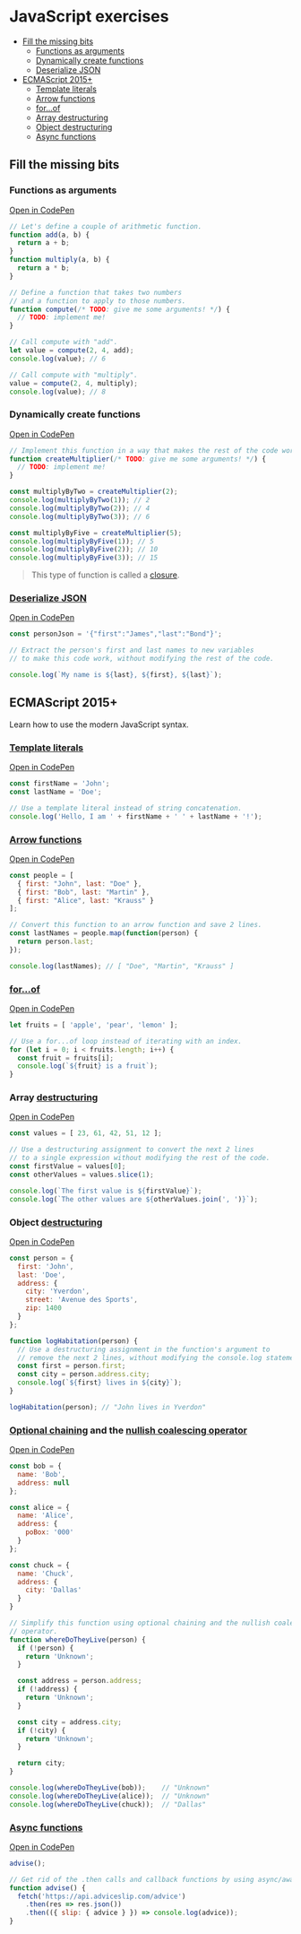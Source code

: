 # JavaScript exercises

<!-- START doctoc generated TOC please keep comment here to allow auto update -->
<!-- DON'T EDIT THIS SECTION, INSTEAD RE-RUN doctoc TO UPDATE -->

- [Fill the missing bits](#fill-the-missing-bits)
  - [Functions as arguments](#functions-as-arguments)
  - [Dynamically create functions](#dynamically-create-functions)
  - [Deserialize JSON](#deserialize-json)
- [ECMAScript 2015+](#ecmascript-2015)
  - [Template literals](#template-literals)
  - [Arrow functions](#arrow-functions)
  - [for...of](#forof)
  - [Array destructuring](#array-destructuring)
  - [Object destructuring](#object-destructuring)
  - [Async functions](#async-functions)

<!-- END doctoc generated TOC please keep comment here to allow auto update -->



## Fill the missing bits

### Functions as arguments

[Open in CodePen](https://codepen.io/AlphaHydrae/pen/xxVzxEQ?editors=0011)

```js
// Let's define a couple of arithmetic function.
function add(a, b) {
  return a + b;
}
function multiply(a, b) {
  return a * b;
}

// Define a function that takes two numbers
// and a function to apply to those numbers.
function compute(/* TODO: give me some arguments! */) {
  // TODO: implement me!
}

// Call compute with "add".
let value = compute(2, 4, add);
console.log(value); // 6

// Call compute with "multiply".
value = compute(2, 4, multiply);
console.log(value); // 8
```

### Dynamically create functions

[Open in CodePen](https://codepen.io/AlphaHydrae/pen/xxVzxYe?editors=0011)

```js
// Implement this function in a way that makes the rest of the code work.
function createMultiplier(/* TODO: give me some arguments! */) {
  // TODO: implement me!
}

const multiplyByTwo = createMultiplier(2);
console.log(multiplyByTwo(1)); // 2
console.log(multiplyByTwo(2)); // 4
console.log(multiplyByTwo(3)); // 6

const multiplyByFive = createMultiplier(5);
console.log(multiplyByFive(1)); // 5
console.log(multiplyByFive(2)); // 10
console.log(multiplyByFive(3)); // 15
```

> This type of function is called a
> [closure](https://developer.mozilla.org/en-US/docs/Web/JavaScript/Closures).

### [Deserialize JSON](https://developer.mozilla.org/en-US/docs/Web/JavaScript/Reference/Global_Objects/JSON/parse)

[Open in CodePen](https://codepen.io/AlphaHydrae/pen/gOrKOKw?editors=0011)

```js
const personJson = '{"first":"James","last":"Bond"}';

// Extract the person's first and last names to new variables
// to make this code work, without modifying the rest of the code.

console.log(`My name is ${last}, ${first}, ${last}`);
```



## ECMAScript 2015+

Learn how to use the modern JavaScript syntax.

### [Template literals](https://developer.mozilla.org/en-US/docs/Web/JavaScript/Reference/Template_literals)

[Open in CodePen](https://codepen.io/AlphaHydrae/pen/PoNaoOG?editors=0011)

```js
const firstName = 'John';
const lastName = 'Doe';

// Use a template literal instead of string concatenation.
console.log('Hello, I am ' + firstName + ' ' + lastName + '!');
```

### [Arrow functions](https://developer.mozilla.org/en-US/docs/Web/JavaScript/Reference/Functions/Arrow_functions)

[Open in CodePen](https://codepen.io/AlphaHydrae/pen/QWNxWdg?editors=0011)

```js
const people = [
  { first: "John", last: "Doe" },
  { first: "Bob", last: "Martin" },
  { first: "Alice", last: "Krauss" }
];

// Convert this function to an arrow function and save 2 lines.
const lastNames = people.map(function(person) {
  return person.last;
});

console.log(lastNames); // [ "Doe", "Martin", "Krauss" ]
```

### [for...of](https://developer.mozilla.org/en-US/docs/Web/JavaScript/Reference/Statements/for...of)

[Open in CodePen](https://codepen.io/AlphaHydrae/pen/qBZKBVG?editors=0011)

```js
let fruits = [ 'apple', 'pear', 'lemon' ];

// Use a for...of loop instead of iterating with an index.
for (let i = 0; i < fruits.length; i++) {
  const fruit = fruits[i];
  console.log(`${fruit} is a fruit`);
}
```

### Array [destructuring](https://developer.mozilla.org/en-US/docs/Web/JavaScript/Reference/Operators/Destructuring_assignment)

[Open in CodePen](https://codepen.io/AlphaHydrae/pen/abNKbLX?editors=0011)

```js
const values = [ 23, 61, 42, 51, 12 ];

// Use a destructuring assignment to convert the next 2 lines
// to a single expression without modifying the rest of the code.
const firstValue = values[0];
const otherValues = values.slice(1);

console.log(`The first value is ${firstValue}`);
console.log(`The other values are ${otherValues.join(', ')}`);
```

### Object [destructuring](https://developer.mozilla.org/en-US/docs/Web/JavaScript/Reference/Operators/Destructuring_assignment)

[Open in CodePen](https://codepen.io/AlphaHydrae/pen/qBZKBXw?editors=0011)

```js
const person = {
  first: 'John',
  last: 'Doe',
  address: {
    city: 'Yverdon',
    street: 'Avenue des Sports',
    zip: 1400
  }
};

function logHabitation(person) {
  // Use a destructuring assignment in the function's argument to
  // remove the next 2 lines, without modifying the console.log statement.
  const first = person.first;
  const city = person.address.city;
  console.log(`${first} lives in ${city}`);
}

logHabitation(person); // "John lives in Yverdon"
```

### [Optional chaining](https://developer.mozilla.org/en-US/docs/Web/JavaScript/Reference/Operators/Optional_chaining) and the [nullish coalescing operator](https://developer.mozilla.org/en-US/docs/Web/JavaScript/Reference/Operators/Nullish_coalescing_operator)

[Open in CodePen](https://codepen.io/AlphaHydrae/pen/PojQWKq?editors=0011)

```js
const bob = {
  name: 'Bob',
  address: null
};

const alice = {
  name: 'Alice',
  address: {
    poBox: '000'
  }
};

const chuck = {
  name: 'Chuck',
  address: {
    city: 'Dallas'
  }
}

// Simplify this function using optional chaining and the nullish coalescing
// operator.
function whereDoTheyLive(person) {
  if (!person) {
    return 'Unknown';
  }

  const address = person.address;
  if (!address) {
    return 'Unknown';
  }

  const city = address.city;
  if (!city) {
    return 'Unknown';
  }

  return city;
}

console.log(whereDoTheyLive(bob));    // "Unknown"
console.log(whereDoTheyLive(alice));  // "Unknown"
console.log(whereDoTheyLive(chuck));  // "Dallas"
```

### [Async functions](https://developer.mozilla.org/en-US/docs/Web/JavaScript/Reference/Statements/async_function)

[Open in CodePen](https://codepen.io/AlphaHydrae/pen/bGpKaKx?editors=0011)

```js
advise();

// Get rid of the .then calls and callback functions by using async/await.
function advise() {
  fetch('https://api.adviceslip.com/advice')
    .then(res => res.json())
    .then(({ slip: { advice } }) => console.log(advice));
}
```
